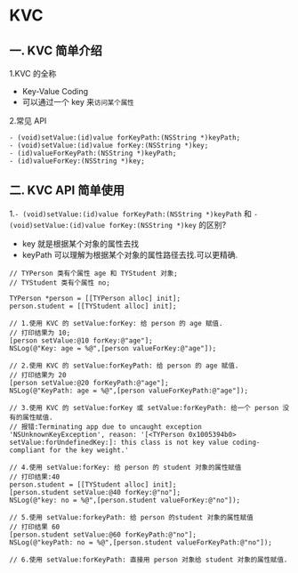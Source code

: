 # KVC

## 一. KVC 简单介绍

1.KVC 的全称

- Key-Value Coding
- 可以通过一个 key 来`访问某个属性`

2.常见 API

```objc
- (void)setValue:(id)value forKeyPath:(NSString *)keyPath;
- (void)setValue:(id)value forKey:(NSString *)key;
- (id)valueForKeyPath:(NSString *)keyPath;
- (id)valueForKey:(NSString *)key;
```

## 二. KVC API 简单使用

1.`- (void)setValue:(id)value forKeyPath:(NSString *)keyPath` 和 `- (void)setValue:(id)value forKey:(NSString *)key` 的区别?

- key 就是根据某个对象的属性去找
- keyPath 可以理解为根据某个对象的属性路径去找.可以更精确.

```objc
// TYPerson 类有个属性 age 和 TYStudent 对象;
// TYStudent 类有个属性 no;

TYPerson *person = [[TYPerson alloc] init];
person.student = [[TYStudent alloc] init];

// 1.使用 KVC 的 setValue:forKey: 给 person 的 age 赋值.
// 打印结果为 10;
[person setValue:@10 forKey:@"age"];
NSLog(@"Key: age = %@",[person valueForKey:@"age"]);

// 2.使用 KVC 的 setValue:forKeyPath: 给 person 的 age 赋值.
// 打印结果为 20
[person setValue:@20 forKeyPath:@"age"];
NSLog(@"KeyPath: age = %@",[person valueForKeyPath:@"age"]);

// 3.使用 KVC 的 setValue:forKey 或 setValue:forKeyPath: 给一个 person 没有的属性赋值.
// 报错:Terminating app due to uncaught exception 'NSUnknownKeyException', reason: '[<TYPerson 0x1005394b0> setValue:forUndefinedKey:]: this class is not key value coding-compliant for the key weight.'

// 4.使用 setValue:forKey: 给 person 的 student 对象的属性赋值
// 打印结果:40
person.student = [[TYStudent alloc] init];
[person.student setValue:@40 forKey:@"no"];
NSLog(@"key: no = %@",[person.student valueForKey:@"no"]);

// 5.使用 setValue:forkeyPath: 给 person 的student 对象的属性赋值
// 打印结果 60
[person.student setValue:@60 forKeyPath:@"no"];
NSLog(@"keyPath: no = %@",[person.student valueForKeyPath:@"no"]);

// 6.使用 setValue:forKeyPath: 直接用 person 对象给 student 对象的属性赋值.

```

